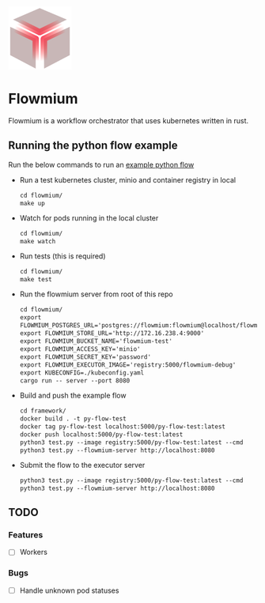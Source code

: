 <img src="./logo.svg" width="128px"><br>

# Flowmium

Flowmium is a workflow orchestrator that uses kubernetes written in rust.

## Running the python flow example

Run the below commands to run an [example python flow](framework/test.py)

- Run a test kubernetes cluster, minio and container registry in local

  ```
  cd flowmium/
  make up
  ```

- Watch for pods running in the local cluster

  ```
  cd flowmium/
  make watch
  ```

- Run tests (this is required)

  ```
  cd flowmium/
  make test
  ```

- Run the flowmium server from root of this repo

  ```
  cd flowmium/
  export FLOWMIUM_POSTGRES_URL='postgres://flowmium:flowmium@localhost/flowmium'
  export FLOWMIUM_STORE_URL='http://172.16.238.4:9000'
  export FLOWMIUM_BUCKET_NAME='flowmium-test'
  export FLOWMIUM_ACCESS_KEY='minio'
  export FLOWMIUM_SECRET_KEY='password'
  export FLOWMIUM_EXECUTOR_IMAGE='registry:5000/flowmium-debug'
  export KUBECONFIG=./kubeconfig.yaml
  cargo run -- server --port 8080
  ```

- Build and push the example flow

  ```
  cd framework/
  docker build . -t py-flow-test
  docker tag py-flow-test localhost:5000/py-flow-test:latest
  docker push localhost:5000/py-flow-test:latest
  python3 test.py --image registry:5000/py-flow-test:latest --cmd python3 test.py --flowmium-server http://localhost:8080
  ```

- Submit the flow to the executor server

  ```
  python3 test.py --image registry:5000/py-flow-test:latest --cmd python3 test.py --flowmium-server http://localhost:8080
  ```

## TODO

### Features

- [ ] Workers

### Bugs

- [ ] Handle unknown pod statuses
